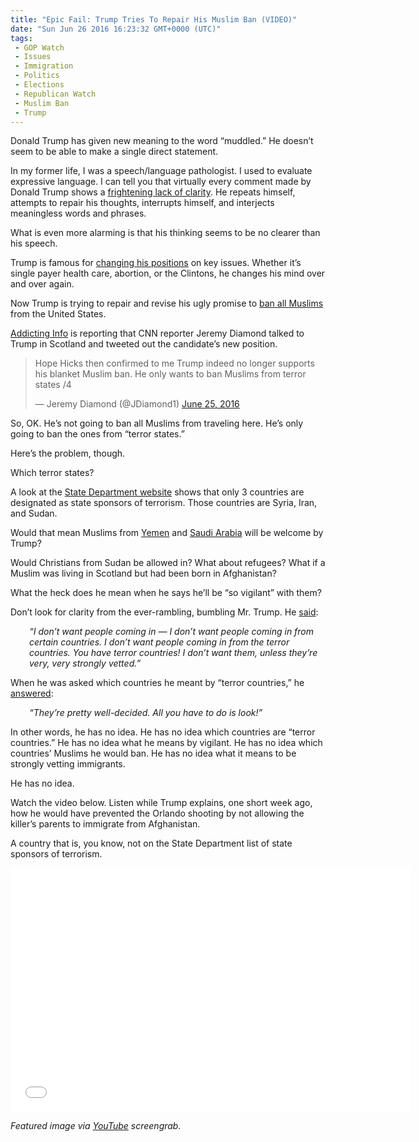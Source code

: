 ```yaml
---
title: "Epic Fail: Trump Tries To Repair His Muslim Ban (VIDEO)"
date: "Sun Jun 26 2016 16:23:32 GMT+0000 (UTC)"
tags: 
 - GOP Watch
 - Issues
 - Immigration
 - Politics
 - Elections
 - Republican Watch
 - Muslim Ban
 - Trump
---
```

<p>Donald Trump has given new meaning to the word &#x201C;muddled.&#x201D; He doesn&#x2019;t seem to be able to make a single&#xA0;direct statement.</p><p>In my former life, I was a speech/language pathologist. I used to evaluate expressive language. I can tell you that virtually every comment made by Donald Trump shows a <a href="http://thinkprogress.org/politics/2015/09/15/3701215/donald-trump-talks-funny-2/" onclick="__gaTracker(&apos;send&apos;, &apos;event&apos;, &apos;outbound-article&apos;, &apos;http://thinkprogress.org/politics/2015/09/15/3701215/donald-trump-talks-funny-2/&apos;, &apos;frightening lack of clarity&apos;);">frightening lack of clarity</a>. He repeats himself, attempts to repair his thoughts, interrupts himself, and interjects meaningless words and phrases.</p><p>What is even more alarming is that his thinking&#xA0;seems to be no clearer than his speech.</p><p>Trump is famous for <a href="http://www.cnn.com/2016/03/31/politics/donald-trump-positions-flip-flops/" onclick="__gaTracker(&apos;send&apos;, &apos;event&apos;, &apos;outbound-article&apos;, &apos;http://www.cnn.com/2016/03/31/politics/donald-trump-positions-flip-flops/&apos;, &apos;changing his positions&apos;);">changing his positions</a> on key issues. Whether it&#x2019;s single payer health care, abortion, or&#xA0;the Clintons, he changes his mind over and over again.</p><p>Now Trump is trying to repair and revise his&#xA0;ugly promise to <a href="http://www.cnn.com/2015/12/07/politics/donald-trump-muslim-ban-immigration/" onclick="__gaTracker(&apos;send&apos;, &apos;event&apos;, &apos;outbound-article&apos;, &apos;http://www.cnn.com/2015/12/07/politics/donald-trump-muslim-ban-immigration/&apos;, &apos;ban all Muslims&apos;);">ban all Muslims</a> from the United States.</p><p><a href="http://addictinginfo.org/2016/06/25/trump-fixes-his-muslim-ban-somehow-makes-it-even-worse-tweets/" onclick="__gaTracker(&apos;send&apos;, &apos;event&apos;, &apos;outbound-article&apos;, &apos;http://addictinginfo.org/2016/06/25/trump-fixes-his-muslim-ban-somehow-makes-it-even-worse-tweets/&apos;, &apos;Addicting Info&apos;);">Addicting Info</a> is reporting that CNN reporter Jeremy Diamond talked to Trump in Scotland and tweeted out the candidate&#x2019;s new position.</p><blockquote class="twitter-tweet" data-width="500"><p lang="en" dir="ltr">Hope Hicks then confirmed to me Trump indeed no longer supports his blanket Muslim ban. He only wants to ban Muslims from terror states /4</p>
<p>&#x2014; Jeremy Diamond (@JDiamond1) <a href="https://twitter.com/JDiamond1/status/746728782074118144" onclick="__gaTracker(&apos;send&apos;, &apos;event&apos;, &apos;outbound-article&apos;, &apos;https://twitter.com/JDiamond1/status/746728782074118144&apos;, &apos;June 25, 2016&apos;);">June 25, 2016</a></p></blockquote><p><script async src="//platform.twitter.com/widgets.js" charset="utf-8"></script></p><p><script async src="//platform.twitter.com/widgets.js" charset="utf-8"></script></p><p>So, OK. He&#x2019;s not going to ban all Muslims from traveling here. He&#x2019;s only going to ban the ones from &#x201C;terror states.&#x201D;</p><p>Here&#x2019;s the problem, though.</p><p>Which terror states?</p><p>A look at the <a href="http://www.state.gov/j/ct/list/c14151.htm" onclick="__gaTracker(&apos;send&apos;, &apos;event&apos;, &apos;outbound-article&apos;, &apos;http://www.state.gov/j/ct/list/c14151.htm&apos;, &apos;State Department website&apos;);">State Department website</a>&#xA0;shows that only 3 countries are designated as state sponsors of terrorism. Those countries are Syria, Iran, and Sudan.</p><p>Would&#xA0;that mean Muslims from <a href="http://www.criticalthreats.org/yemen" onclick="__gaTracker(&apos;send&apos;, &apos;event&apos;, &apos;outbound-article&apos;, &apos;http://www.criticalthreats.org/yemen&apos;, &apos;Yemen&apos;);">Yemen</a>&#xA0;and <a href="http://www.cato.org/publications/commentary/terrorist-sponsors-saudi-arabia-pakistan-china" onclick="__gaTracker(&apos;send&apos;, &apos;event&apos;, &apos;outbound-article&apos;, &apos;http://www.cato.org/publications/commentary/terrorist-sponsors-saudi-arabia-pakistan-china&apos;, &apos;Saudi Arabia&apos;);">Saudi Arabia</a> will be welcome by Trump?</p><p>Would Christians from Sudan be allowed in? What about refugees? What if a Muslim was living in Scotland but had been born in Afghanistan?</p><p>What the heck does he mean when he says he&#x2019;ll be &#x201C;so vigilant&#x201D; with them?</p><p>Don&#x2019;t look for clarity from the ever-rambling, bumbling Mr. Trump. He <a href="http://www.nbcnews.com/politics/2016-election/donald-trump-scotland-muslim-ban-i-dont-want-people-terror-n598956" onclick="__gaTracker(&apos;send&apos;, &apos;event&apos;, &apos;outbound-article&apos;, &apos;http://www.nbcnews.com/politics/2016-election/donald-trump-scotland-muslim-ban-i-dont-want-people-terror-n598956&apos;, &apos;said&apos;);">said</a>:</p><p class="p1" style="padding-left: 30px;"><em><span class="s1">&#x201C;I don&#x2019;t want people coming in &#x2014; I don&#x2019;t want people coming in from certain countries. I don&#x2019;t want people coming in from the terror countries. You have terror countries! I don&#x2019;t want them, unless they&#x2019;re very, very strongly vetted.&#x201D;</span></em></p><p class="p1">When he was asked which countries he meant by &#x201C;terror countries,&#x201D; he <a href="http://www.nbcnews.com/politics/2016-election/donald-trump-scotland-muslim-ban-i-dont-want-people-terror-n598956" onclick="__gaTracker(&apos;send&apos;, &apos;event&apos;, &apos;outbound-article&apos;, &apos;http://www.nbcnews.com/politics/2016-election/donald-trump-scotland-muslim-ban-i-dont-want-people-terror-n598956&apos;, &apos;answered&apos;);">answered</a>:</p><p class="p1" style="padding-left: 30px;"><em><span class="s1">&#x201C;They&#x2019;re pretty well-decided. All you have to do is look!&#x201D;</span></em></p><p class="p1">In other words, he has no idea. He has no idea which countries are &#x201C;terror countries.&#x201D; He has no idea what&#xA0;he means by vigilant. He has no idea which countries&#x2019; Muslims he would ban. He has no idea what it means to be strongly vetting immigrants.</p><p class="p1">He has no idea.</p><p class="p1">Watch the video below. Listen while Trump explains, one short week ago, how he would have prevented&#xA0;the Orlando shooting by not allowing the killer&#x2019;s parents to immigrate from Afghanistan.</p><p class="p1">A country that is, you know, not on the State Department&#xA0;list of state sponsors of terrorism.</p><p><span class="embed-youtube" style="text-align:center; display: block;"><iframe class="youtube-player" type="text/html" width="640" height="390" src="//www.youtube.com/embed/tXwrHzpUERU?version=3&amp;rel=1&amp;fs=1&amp;autohide=2&amp;showsearch=0&amp;showinfo=1&amp;iv_load_policy=1&amp;wmode=transparent" allowfullscreen="true" style="border:0;"></iframe></span></p><p><em>Featured image via <a href="https://www.youtube.com/watch?v=tXwrHzpUERU" onclick="__gaTracker(&apos;send&apos;, &apos;event&apos;, &apos;outbound-article&apos;, &apos;https://www.youtube.com/watch?v=tXwrHzpUERU&apos;, &apos;YouTube&apos;);">YouTube</a> screengrab.</em></p><p>&#xA0;</p>